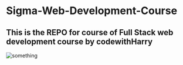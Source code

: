 # Sigma-Web-Development-Course
## This is the REPO for course of Full Stack web development course by codewithHarry
<img src="https://i.ytimg.com/vi/tVzUXW6siu0/hqdefault.jpg" alt="something"></img>